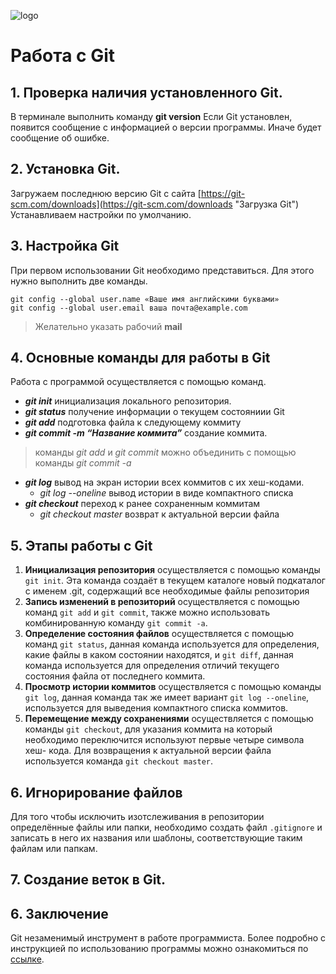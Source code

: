 ![logo](logo@2x.png)
# Работа с Git

## 1. Проверка наличия установленного Git.
В терминале выполнить команду **git version**
Если Git установлен, появится сообщение с информацией о версии программы.
Иначе будет сообщение об ошибке.

## 2. Установка Git.
Загружаем последнюю версию Git с сайта [https://git-scm.com/downloads](https://git-scm.com/downloads "Загрузка Git") Устанавливаем настройки по умолчанию.
## 3. Настройка Git
При первом использовании Git необходимо представиться. Для этого нужно выполнить две команды.
```
git config --global user.name «Ваше имя английскими буквами»
git config --global user.email ваша почта@example.com

```
> Желательно указать рабочий **mail**  
## 4. Основные команды для работы в Git
Работа с программой осуществляется с помощью команд.
  * ***git init***
  инициализация локального репозитория.
  * ***git status*** 
  получение информации о текущем состояниии Git
  * ***git add*** подготовка файла к следующему коммиту 
  * ***git commit -m “Название коммита”*** 
  создание коммита.
> команды *git add* и *git commit* можно объединить с помощью команды *git commit -a*
  * ***git log*** вывод на экран истории всех коммитов с их хеш-кодами. 
    - *git log --oneline* вывод истории в виде компактного списка
  * ***git checkout*** переход к ранее сохраненным коммитам
    - *git checkout master* возврат к актуальной версии файла

## 5. Этапы работы с Git
1.  **Инициализация репозитория**
 осуществляется с помощью команды `git init`. Эта команда создаёт в текущем каталоге новый подкаталог с именем .git, содержащий все необходимые файлы репозитория
2. **Запись изменений в репозиторий** осуществляется с помощью команд `git add` и `git commit`, также можно использовать комбинированную команду `git commit -a`.
3. **Определение состояния файлов** осуществляется с помощью команд `git status`, данная команда используется для определения, какие файлы в каком состоянии находятся, и `git diff`, данная команда используется для определения отличий текущего состояния файла от последнего коммита.
4. **Просмотр истории коммитов** осуществляется с помощью команды `git log`, данная команда так же имеет вариант `git log --oneline`, используется для выведения компактного списка коммитов.
5. **Перемещение между сохранениями** осуществляется с помощью команды `git checkout`, для указания коммита на который необходимо переключится используют первые четыре символа хеш- кода. Для возвращения к актуальной версии файла используется команда `git checkout master`.

## 6. Игнорирование файлов

Для того чтобы исключить изотслеживания в репозитории определённые файлы или папки, необходимо создать файл `.gitignore` и записать в него их названия или шаблоны, соответствующие таким файлам или папкам.

## 7. Создание веток в Git.

## 6. Заключение
Git незаменимый инструмент в работе программиста. Более подробно с инструкцией по использованию программы можно ознакомиться по [ссылке](https://git-scm.com/book/ru/v2 "Русская версия инструкции ").
  

